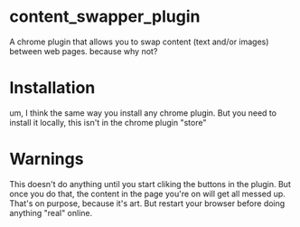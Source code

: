 # content_swapper_plugin
A chrome plugin that allows you to swap content (text and/or images) between web pages. because why not?

# Installation
um, I think the same way you install any chrome plugin. But you need to install it locally, this isn't in the chrome plugin "store"

# Warnings
This doesn't do anything until you start cliking the buttons in the plugin. But once you do that, the content in the page you're on will get all messed up. That's on purpose, because it's art. But restart your browser before doing anything "real" online.
